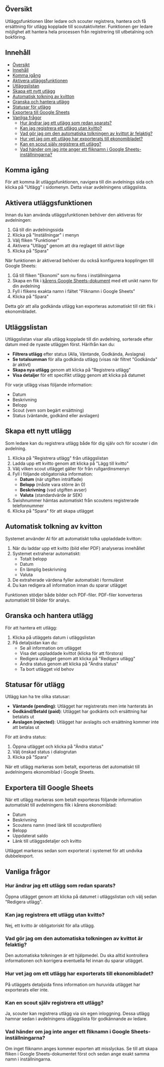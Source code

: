 ## Översikt

Utläggsfunktionen låter ledare och scouter registrera, hantera och få ersättning för utlägg kopplade till scoutaktiviteter. Funktionen ger ledare möjlighet att hantera hela processen från registrering till utbetalning och bokföring.

## Innehåll

- [Översikt](#översikt)
- [Innehåll](#innehåll)
- [Komma igång](#komma-igång)
- [Aktivera utläggsfunktionen](#aktivera-utläggsfunktionen)
- [Utläggslistan](#utläggslistan)
- [Skapa ett nytt utlägg](#skapa-ett-nytt-utlägg)
- [Automatisk tolkning av kvitton](#automatisk-tolkning-av-kvitton)
- [Granska och hantera utlägg](#granska-och-hantera-utlägg)
- [Statusar för utlägg](#statusar-för-utlägg)
- [Exportera till Google Sheets](#exportera-till-google-sheets)
- [Vanliga frågor](#vanliga-frågor)
  - [Hur ändrar jag ett utlägg som redan sparats?](#hur-ändrar-jag-ett-utlägg-som-redan-sparats)
  - [Kan jag registrera ett utlägg utan kvitto?](#kan-jag-registrera-ett-utlägg-utan-kvitto)
  - [Vad gör jag om den automatiska tolkningen av kvittot är felaktig?](#vad-gör-jag-om-den-automatiska-tolkningen-av-kvittot-är-felaktig)
  - [Hur vet jag om ett utlägg har exporterats till ekonomibladet?](#hur-vet-jag-om-ett-utlägg-har-exporterats-till-ekonomibladet)
  - [Kan en scout själv registrera ett utlägg?](#kan-en-scout-själv-registrera-ett-utlägg)
  - [Vad händer om jag inte anger ett fliknamn i Google Sheets-inställningarna?](#vad-händer-om-jag-inte-anger-ett-fliknamn-i-google-sheets-inställningarna)

## Komma igång

För att komma åt utläggsfunktionen, navigera till din avdelnings sida och klicka på "Utlägg" i sidomenyn. Detta visar avdelningens utläggslista.

## Aktivera utläggsfunktionen

Innan du kan använda utläggsfunktionen behöver den aktiveras för avdelningen:

1. Gå till din avdelningssida
2. Klicka på "Inställningar" i menyn
3. Välj fliken "Funktioner"
4. Aktivera "Utlägg" genom att dra reglaget till aktivt läge
5. Klicka på "Spara"

När funktionen är aktiverad behöver du också konfigurera kopplingen till Google Sheets:

1. Gå till fliken "Ekonomi" som nu finns i inställningarna
2. Skapa en flik i [kårens Google Sheets-dokument](https://docs.google.com/spreadsheets/d/1JrtadwQSKa4VhCrDV6qffgYTRyYzCYJ8Pa8Z-X76kpk/edit) med ett unikt namn för din avdelning
3. Fyll i flikens exakta namn i fältet "Fliknamn i Google Sheets"
4. Klicka på "Spara"

Detta gör att alla godkända utlägg kan exporteras automatiskt till rätt flik i ekonomibladet.

## Utläggslistan

Utläggslistan visar alla utlägg kopplade till din avdelning, sorterade efter datum med de nyaste utläggen först. Härifrån kan du:

- **Filtrera utlägg** efter status (Alla, Väntande, Godkända, Avslagna)
- **Se totalsumman** för alla godkända utlägg (visas när filtret "Godkända" är aktivt)
- **Skapa nya utlägg** genom att klicka på "Registrera utlägg"
- **Visa detaljer** för ett specifikt utlägg genom att klicka på datumet

För varje utlägg visas följande information:
- Datum
- Beskrivning
- Belopp
- Scout (vem som begärt ersättning)
- Status (väntande, godkänd eller avslagen)

## Skapa ett nytt utlägg

Som ledare kan du registrera utlägg både för dig själv och för scouter i din avdelning.

1. Klicka på "Registrera utlägg" från utläggslistan
2. Ladda upp ett kvitto genom att klicka på "Lägg till kvitto"
3. Välj vilken scout utlägget gäller för från rullgardinsmenyn
4. Fyll i följande obligatoriska information:
   - **Datum** (när utgiften inträffade)
   - **Belopp** (måste vara större än 0)
   - **Beskrivning** (vad utgiften avser)
   - **Valuta** (standardvärde är SEK)
5. Swishnummer hämtas automatiskt från scoutens registrerade telefonnummer
6. Klicka på "Spara" för att skapa utlägget

## Automatisk tolkning av kvitton

Systemet använder AI för att automatiskt tolka uppladdade kvitton:

1. När du laddar upp ett kvitto (bild eller PDF) analyseras innehållet
2. Systemet extraherar automatiskt:
   - Totalt belopp
   - Datum
   - En lämplig beskrivning
   - Valuta
3. De extraherade värdena fyller automatiskt i formuläret
4. Du kan redigera all information innan du sparar utlägget

Funktionen stödjer både bilder och PDF-filer. PDF-filer konverteras automatiskt till bilder för analys.

## Granska och hantera utlägg

För att hantera ett utlägg:

1. Klicka på utläggets datum i utläggslistan
2. På detaljsidan kan du:
   - Se all information om utlägget
   - Visa det uppladdade kvittot (klicka för att förstora)
   - Redigera utlägget genom att klicka på "Redigera utlägg"
   - Ändra status genom att klicka på "Ändra status"
   - Ta bort utlägget vid behov

## Statusar för utlägg

Utlägg kan ha tre olika statusar:

- **Väntande (pending)**: Utlägget har registrerats men inte hanterats än
- **Godkänd/Betald (paid)**: Utlägget har godkänts och ersättning har betalats ut
- **Avslagen (rejected)**: Utlägget har avslagits och ersättning kommer inte att betalas ut

För att ändra status:

1. Öppna utlägget och klicka på "Ändra status"
2. Välj önskad status i dialogrutan
3. Klicka på "Spara"

När ett utlägg markeras som betalt, exporteras det automatiskt till avdelningens ekonomiblad i Google Sheets.

## Exportera till Google Sheets

När ett utlägg markeras som betalt exporteras följande information automatiskt till avdelningens flik i kårens ekonomiblad:

- Datum
- Beskrivning
- Scoutens namn (med länk till scoutprofilen)
- Belopp
- Uppdaterat saldo
- Länk till utläggsdetaljer och kvitto

Utlägget markeras sedan som exporterat i systemet för att undvika dubbelexport.

## Vanliga frågor

### Hur ändrar jag ett utlägg som redan sparats?
Öppna utlägget genom att klicka på datumet i utläggslistan och välj sedan "Redigera utlägg".

### Kan jag registrera ett utlägg utan kvitto?
Nej, ett kvitto är obligatoriskt för alla utlägg.

### Vad gör jag om den automatiska tolkningen av kvittot är felaktig?
Den automatiska tolkningen är ett hjälpmedel. Du ska alltid kontrollera informationen och korrigera eventuella fel innan du sparar utlägget.

### Hur vet jag om ett utlägg har exporterats till ekonomibladet?
På utläggets detaljsida finns information om huruvida utlägget har exporterats eller inte.

### Kan en scout själv registrera ett utlägg?
Ja, scouter kan registrera utlägg via sin egen inloggning. Dessa utlägg hamnar sedan i avdelningens utläggslista för godkännande av ledare.

### Vad händer om jag inte anger ett fliknamn i Google Sheets-inställningarna?
Om inget fliknamn anges kommer exporten att misslyckas. Se till att skapa fliken i Google Sheets-dokumentet först och sedan ange exakt samma namn i inställningarna. 
